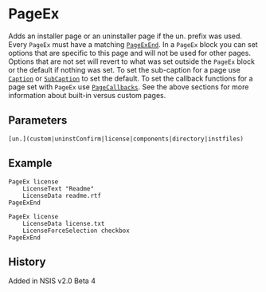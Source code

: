 # PageEx

Adds an installer page or an uninstaller page if the un. prefix was used. Every `PageEx` must have a matching [`PageExEnd`][1]. In a `PageEx` block you can set options that are specific to this page and will not be used for other pages. Options that are not set will revert to what was set outside the `PageEx` block or the default if nothing was set. To set the sub-caption for a page use [`Caption`][2] or [`SubCaption`][3] to set the default. To set the callback functions for a page set with `PageEx` use [`PageCallbacks`][4]. See the above sections for more information about built-in versus custom pages.

## Parameters

    [un.](custom|uninstConfirm|license|components|directory|instfiles)

## Example

	PageEx license
		LicenseText "Readme"
		LicenseData readme.rtf
	PageExEnd

	PageEx license
		LicenseData license.txt
		LicenseForceSelection checkbox
	PageExEnd

## History

Added in NSIS v2.0 Beta 4

[1]: PageExEnd.md
[2]: Caption.md
[3]: SubCaption.md
[4]: PageCallbacks.md